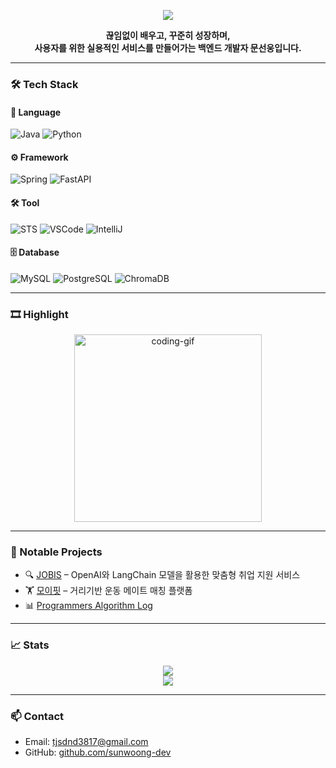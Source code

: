 <p align="center">
  <img src="https://capsule-render.vercel.app/api?type=wave&color=0:ffdde1,100:ee9ca7&height=250&section=header&text=SunWoong's%20GitHub&fontSize=45&animation=fadeIn" />
</p>


<p align="center">
  <strong>끊임없이 배우고, 꾸준히 성장하며,</strong><br>
  <strong>사용자를 위한 실용적인 서비스를 만들어가는 백엔드 개발자 문선웅입니다.</strong>
</p>

---

### 🛠️ Tech Stack

#### 📌 Language
![Java](https://img.shields.io/badge/Java-007396?style=flat&logo=java&logoColor=white)
![Python](https://img.shields.io/badge/Python-3776AB?style=flat&logo=python&logoColor=white)

#### ⚙️ Framework
![Spring](https://img.shields.io/badge/Spring-6DB33F?style=flat&logo=spring&logoColor=white)
![FastAPI](https://img.shields.io/badge/FastAPI-009688?style=flat&logo=fastapi&logoColor=white)

#### 🛠️ Tool
![STS](https://img.shields.io/badge/STS-6DB33F?style=flat&logo=spring&logoColor=white)
![VSCode](https://img.shields.io/badge/VSCode-007ACC?style=flat&logo=visualstudiocode&logoColor=white)
![IntelliJ](https://img.shields.io/badge/IntelliJ-000000?style=flat&logo=intellijidea&logoColor=white)

#### 🗄️ Database
![MySQL](https://img.shields.io/badge/MySQL-4479A1?style=flat&logo=mysql&logoColor=white)
![PostgreSQL](https://img.shields.io/badge/PostgreSQL-336791?style=flat&logo=postgresql&logoColor=white)
![ChromaDB](https://img.shields.io/badge/ChromaDB-4A154B?style=flat&logo=none&logoColor=white)

---

### 🎞️ Highlight

<p align="center">
  <img src="https://media.giphy.com/media/qgQUggAC3Pfv687qPC/giphy.gif" width="300" alt="coding-gif"/>
</p>

---

### 📘 Notable Projects

- 🔍 [JOBIS](https://github.com/sunwoong-dev/J.O.B.I.S.) – OpenAI와 LangChain 모델을 활용한 맞춤형 취업 지원 서비스  
- 🏋️ [모이핏](https://github.com/sunwoong-dev/moyfit) – 거리기반 운동 메이트 매칭 플랫폼
- 📊 [Programmers Algorithm Log](https://github.com/sunwoong-dev/Algorithm)

---

### 📈 Stats

<p align="center">
  <img src="https://github-readme-stats.vercel.app/api?username=sunwoong-dev&show_icons=true&theme=radical" />
  <br/>
  <img src="https://github-readme-stats.vercel.app/api/top-langs/?username=sunwoong-dev&layout=compact&theme=radical" />
</p>

---

### 📫 Contact

- Email: tjsdnd3817@gmail.com
- GitHub: [github.com/sunwoong-dev](https://github.com/sunwoong-dev)
